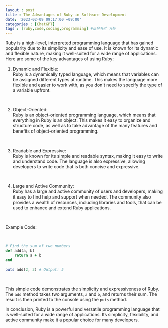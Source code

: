 ```yaml
---
layout : post
title : The Advantages of Ruby in Software Development
date: '2023-02-09 09:17:00 +09:00'
categories : [ChatGPT]
tags : [ruby,code,coding,programming] #소문자만 가능
---
```


Ruby is a high-level, interpreted programming language that has gained popularity due to its simplicity and ease of use. It is known for its dynamic and flexible nature, making it well-suited for a wide range of applications. Here are some of the key advantages of using Ruby:
1.  Dynamic and Flexible:   
Ruby is a dynamically typed language, which means that variables can be assigned different types at runtime. This makes the language more flexible and easier to work with, as you don't need to specify the type of a variable upfront.

<br>

2.  Object-Oriented:  
Ruby is an object-oriented programming language, which means that everything in Ruby is an object. This makes it easy to organize and structure code, as well as to take advantage of the many features and benefits of object-oriented programming.

<br>

3.  Readable and Expressive:   
Ruby is known for its simple and readable syntax, making it easy to write and understand code. The language is also expressive, allowing developers to write code that is both concise and expressive.

<br>

4.  Large and Active Community:   
Ruby has a large and active community of users and developers, making it easy to find help and support when needed. The community also provides a wealth of resources, including libraries and tools, that can be used to enhance and extend Ruby applications.

<br>

Example Code:  

<br>

```ruby
# Find the sum of two numbers
def add(a, b)
    return a + b
end

puts add(2, 3) # Output: 5
```

<br>

This simple code demonstrates the simplicity and expressiveness of Ruby. The `add` method takes two arguments, `a` and `b`, and returns their sum. The result is then printed to the console using the `puts` method.

In conclusion, Ruby is a powerful and versatile programming language that is well-suited for a wide range of applications. Its simplicity, flexibility, and active community make it a popular choice for many developers.
